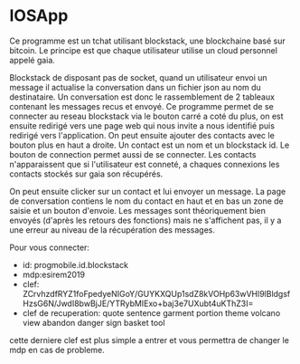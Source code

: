 # IOSApp
<p>Ce programme est un tchat utilisant blockstack, une blockchaine basé sur bitcoin.
Le principe est que chaque utilisateur utilise un cloud personnel appelé gaia.</p>
<p>Blockstack de disposant pas de socket, quand un utilisateur envoi un message il actualise la conversation dans un fichier json au nom du destinataire. Un conversation est donc le rassemblement de 2 tableaux contenant les messages recus et envoyé.
Ce programme permet de se connecter au reseau blockstack via le bouton carré a coté du plus, on est ensuite redirigé vers une page web qui nous invite a nous identifié puis redirigé vers l'application. On peut ensuite ajouter des contacts avec le bouton plus en haut a droite. Un contact est un nom et un blockstack id.
Le bouton de connection permet aussi de se connecter. Les contacts n'apparaissent que si l'utilisateur est conneté, a chaques connexions les contacts stockés sur gaia son récupérés.</p>
<p>On peut ensuite clicker sur un contact et lui envoyer un message.
La page de conversation contiens le nom du contact en haut et en bas un zone de saisie et un bouton d'envoie.
Les messages sont théoriquement bien envoyés (d'après les retours des fonctions) mais ne s'affichent pas, il y a une erreur au niveau de la récupération des messages.</p>
Pour vous connecter:
<ul>
  <li>id: progmobile.id.blockstack</li>
  <li>mdp:esirem2019</li>
  <li>clef:</li>
ZCrvhzdfRYZ1foFpedyeNIGoY/GUYKXQUp1sdZ8kVOHp63wVHl9lBldgsfHzsG6N/JwdI8bwBjJE/YTRybMIExo+baj3e7UXubt4uKThZ3I=
  <li>clef de recuperation:
  quote sentence garment portion theme volcano view abandon danger sign basket tool</li>
  </ul>
<p>cette derniere clef est plus simple a entrer et vous permettra de changer le mdp en cas de probleme.</p>
